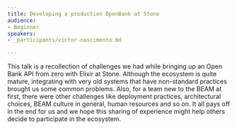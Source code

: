 ```yaml
---
title: Developing a production OpenBank at Stone
audience:
- Beginner
speakers:
- _participants/victor-nascimento.md

---
```

This talk is a recollection of challenges we had while bringing up an Open Bank API from zero with Elixir at Stone. Although the ecosystem is quite mature, integrating with very old systems that have non-standard practices brought us some common problems. Also, for a team new to the BEAM at first, there were other challenges like deployment practices, architectural choices, BEAM culture in general, human resources and so on. It all pays off in the end for us and we hope this sharing of experience might help others decide to participate in the ecosystem.